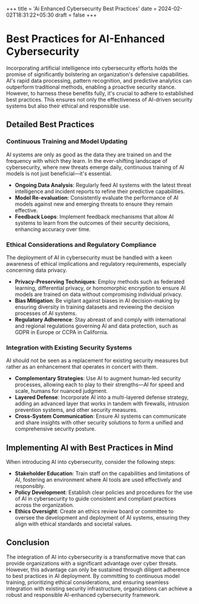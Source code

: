 +++
title = 'Ai Enhanced Cybersecurity Best Practices'
date = 2024-02-02T18:31:22+05:30
draft = false
+++

# Best Practices for AI-Enhanced Cybersecurity

Incorporating artificial intelligence into cybersecurity efforts holds the promise of significantly bolstering an organization's defensive capabilities. AI's rapid data processing, pattern recognition, and predictive analytics can outperform traditional methods, enabling a proactive security stance. However, to harness these benefits fully, it's crucial to adhere to established best practices. This ensures not only the effectiveness of AI-driven security systems but also their ethical and responsible use.

## Detailed Best Practices

### Continuous Training and Model Updating

AI systems are only as good as the data they are trained on and the frequency with which they learn. In the ever-shifting landscape of cybersecurity, where new threats emerge daily, continuous training of AI models is not just beneficial—it's essential.

- **Ongoing Data Analysis**: Regularly feed AI systems with the latest threat intelligence and incident reports to refine their predictive capabilities.
- **Model Re-evaluation**: Consistently evaluate the performance of AI models against new and emerging threats to ensure they remain effective.
- **Feedback Loops**: Implement feedback mechanisms that allow AI systems to learn from the outcomes of their security decisions, enhancing accuracy over time.

### Ethical Considerations and Regulatory Compliance

The deployment of AI in cybersecurity must be handled with a keen awareness of ethical implications and regulatory requirements, especially concerning data privacy.

- **Privacy-Preserving Techniques**: Employ methods such as federated learning, differential privacy, or homomorphic encryption to ensure AI models are trained on data without compromising individual privacy.
- **Bias Mitigation**: Be vigilant against biases in AI decision-making by ensuring diversity in training datasets and reviewing the decision processes of AI systems.
- **Regulatory Adherence**: Stay abreast of and comply with international and regional regulations governing AI and data protection, such as GDPR in Europe or CCPA in California.

### Integration with Existing Security Systems

AI should not be seen as a replacement for existing security measures but rather as an enhancement that operates in concert with them.

- **Complementary Strategies**: Use AI to augment human-led security processes, allowing each to play to their strengths—AI for speed and scale, humans for nuanced judgment.
- **Layered Defense**: Incorporate AI into a multi-layered defense strategy, adding an advanced layer that works in tandem with firewalls, intrusion prevention systems, and other security measures.
- **Cross-System Communication**: Ensure AI systems can communicate and share insights with other security solutions to form a unified and comprehensive security posture.

## Implementing AI with Best Practices in Mind

When introducing AI into cybersecurity, consider the following steps:

- **Stakeholder Education**: Train staff on the capabilities and limitations of AI, fostering an environment where AI tools are used effectively and responsibly.
- **Policy Development**: Establish clear policies and procedures for the use of AI in cybersecurity to guide consistent and compliant practices across the organization.
- **Ethics Oversight**: Create an ethics review board or committee to oversee the development and deployment of AI systems, ensuring they align with ethical standards and societal values.

## Conclusion

The integration of AI into cybersecurity is a transformative move that can provide organizations with a significant advantage over cyber threats. However, this advantage can only be sustained through diligent adherence to best practices in AI deployment. By committing to continuous model training, prioritizing ethical considerations, and ensuring seamless integration with existing security infrastructure, organizations can achieve a robust and responsible AI-enhanced cybersecurity framework.
